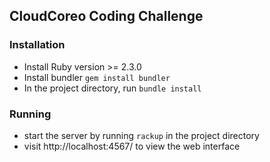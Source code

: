 ## CloudCoreo Coding Challenge

### Installation
- Install Ruby version >= 2.3.0
- Install bundler `gem install bundler`
- In the project directory, run `bundle install`

### Running
- start the server by running `rackup` in the project directory
- visit http://localhost:4567/ to view the web interface

